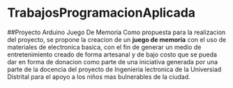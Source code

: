 # TrabajosProgramacionAplicada
##Proyecto Arduino Juego De Memoria
Como propuesta para la realizacion del proyecto, se propone la creacion de un **juego de memoria** con el uso de materiales de electronica basica, con el fin de generar un medio de entretenimiento creado de forma artesanal y de bajo costo que se pueda dar en forma de donacion como parte de una iniciativa generada por una parte de la docencia del proyecto de Ingenieria lectronica de la Universiad Distrital para el apoyo a los niños mas bulnerables de la ciudad.
